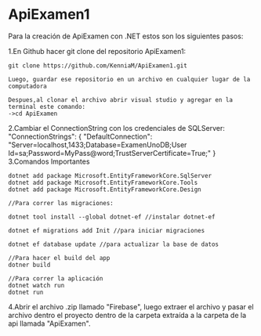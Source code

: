 # ApiExamen1

Para la creación de  ApiExamen con .NET estos son los siguientes pasos:
  
  1.En Github hacer git clone del repositorio ApiExamen1:

    git clone https://github.com/KenniaM/ApiExamen1.git

    Luego, guardar ese repositorio en un archivo en cualquier lugar de la computadora 

    Despues,al clonar el archivo abrir visual studio y agregar en la terminal este comando:
    ->cd ApiExamen

  2.Cambiar el ConnectionString con los credenciales de SQLServer:
    "ConnectionStrings": {
        "DefaultConnection": "Server=localhost,1433;Database=ExamenUnoDB;User Id=sa;Password=MyPass@word;TrustServerCertificate=True;"
     }
  3.Comandos Importantes

    dotnet add package Microsoft.EntityFrameworkCore.SqlServer
    dotnet add package Microsoft.EntityFrameworkCore.Tools
    dotnet add package Microsoft.EntityFrameworkCore.Design

    //Para correr las migraciones:

    dotnet tool install --global dotnet-ef //instalar dotnet-ef

    dotnet ef migrations add Init //para iniciar migraciones
  
    dotnet ef database update //para actualizar la base de datos

    //Para hacer el build del app
    dotner build

    //Para correr la aplicación
    dotnet watch run
    dotnet run

  4.Abrir el archivo .zip llamado "Firebase", luego extraer el archivo y pasar el archivo dentro el proyecto 
    dentro de la carpeta extraída a la carpeta de la api llamada "ApiExamen".
